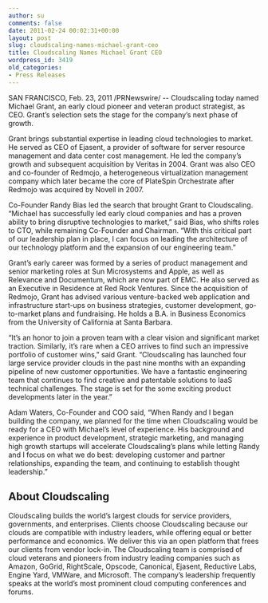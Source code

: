 ```yaml
---
author: su
comments: false
date: 2011-02-24 00:02:31+00:00
layout: post
slug: cloudscaling-names-michael-grant-ceo
title: Cloudscaling Names Michael Grant CEO
wordpress_id: 3419
old_categories:
- Press Releases
---
```


SAN FRANCISCO, Feb. 23, 2011 /PRNewswire/ -- Cloudscaling today named Michael Grant, an early cloud pioneer and veteran product strategist, as CEO. Grant’s selection sets the stage for the company’s next phase of growth.



													

Grant brings substantial expertise in leading cloud technologies to market. He served as CEO of Ejasent, a provider of software for server resource management and data center cost management. He led the company’s growth and subsequent acquisition by Veritas in 2004. Grant was also CEO and co-founder of Redmojo, a heterogeneous virtualization management company which later became the core of PlateSpin Orchestrate after Redmojo was acquired by Novell in 2007.


													

Co-Founder Randy Bias led the search that brought Grant to Cloudscaling. “Michael has successfully led early cloud companies and has a proven ability to bring disruptive technologies to market,” said Bias, who shifts roles to CTO, while remaining Co-Founder and Chairman. “With this critical part of our leadership plan in place, I can focus on leading the architecture of our technology platform and the expansion of our engineering team.”


													

Grant’s early career was formed by a series of product management and senior marketing roles at Sun Microsystems and Apple, as well as Relevance and Documentum, which are now part of EMC. He also served as an Executive in Residence at Red Rock Ventures. Since the acquisition of Redmojo, Grant has advised various venture-backed web application and infrastructure start-ups on business strategies, customer development, go-to-market plans and fundraising. He holds a B.A. in Business Economics from the University of California at Santa Barbara.


													

“It’s an honor to join a proven team with a clear vision and significant market traction. Similarly, it’s rare when a CEO arrives to find such an impressive portfolio of customer wins,” said Grant. “Cloudscaling has launched four large service provider clouds in the past nine months with an expanding pipeline of new customer opportunities. We have a fantastic engineering team that continues to find creative and patentable solutions to IaaS technical challenges. The stage is set for the some exciting product developments later in the year.”


													

Adam Waters, Co-Founder and COO said, “When Randy and I began building the company, we planned for the time when Cloudscaling would be ready for a CEO with Michael’s level of experience. His background and experience in product development, strategic marketing, and managing high growth startups will accelerate Cloudscaling’s plans while letting Randy and I focus on what we do best: developing customer and partner relationships, expanding the team, and continuing to establish thought leadership.”


													

## About Cloudscaling


													

Cloudscaling builds the world’s largest clouds for service providers, governments, and enterprises. Clients choose Cloudscaling because our clouds are compatible with industry leaders, while offering equal or better performance and economics. We deliver this via an open platform that frees our clients from vendor lock-in. The Cloudscaling team is comprised of cloud veterans and pioneers from industry leading companies such as Amazon, GoGrid, RightScale, Opscode, Canonical, Ejasent, Reductive Labs, Engine Yard, VMWare, and Microsoft. The company’s leadership frequently speaks at the world’s most prominent cloud computing conferences and forums.
